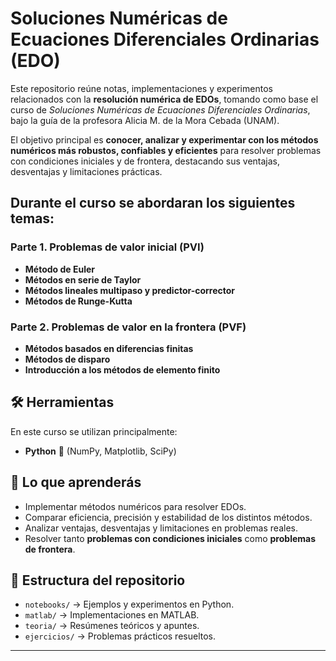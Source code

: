 # Soluciones Numéricas de Ecuaciones Diferenciales Ordinarias (EDO)

Este repositorio reúne notas, implementaciones y experimentos relacionados con la **resolución numérica de EDOs**, tomando como base el curso de *Soluciones Numéricas de Ecuaciones Diferenciales Ordinarias*, bajo la guía de la profesora Alicia M. de la Mora Cebada (UNAM). 

El objetivo principal es **conocer, analizar y experimentar con los métodos numéricos más robustos, confiables y eficientes** para resolver problemas con condiciones iniciales y de frontera, destacando sus ventajas, desventajas y limitaciones prácticas.


## Durante el curso se abordaran los siguientes temas:

### Parte 1. Problemas de valor inicial (PVI)
- **Método de Euler**
- **Métodos en serie de Taylor**
- **Métodos lineales multipaso y predictor-corrector**
- **Métodos de Runge-Kutta**

### Parte 2. Problemas de valor en la frontera (PVF)
- **Métodos basados en diferencias finitas**
- **Métodos de disparo**
- **Introducción a los métodos de elemento finito**


## 🛠️ Herramientas
En este curso se utilizan principalmente:
- **Python** 🐍 (NumPy, Matplotlib, SciPy)

## 🎯 Lo que aprenderás
- Implementar métodos numéricos para resolver EDOs.
- Comparar eficiencia, precisión y estabilidad de los distintos métodos.
- Analizar ventajas, desventajas y limitaciones en problemas reales.
- Resolver tanto **problemas con condiciones iniciales** como **problemas de frontera**.


## 📂 Estructura del repositorio
- `notebooks/` → Ejemplos y experimentos en Python.  
- `matlab/` → Implementaciones en MATLAB.  
- `teoria/` → Resúmenes teóricos y apuntes.  
- `ejercicios/` → Problemas prácticos resueltos.  

---
